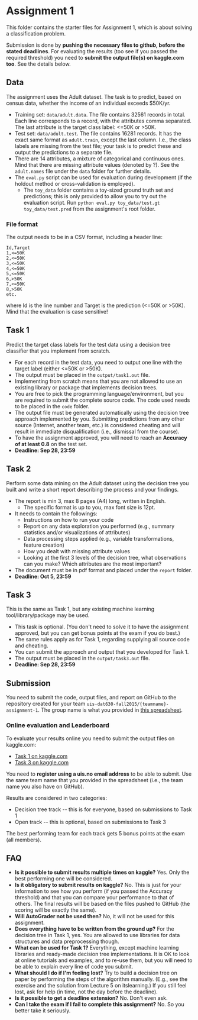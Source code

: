 Assignment 1
============

This folder contains the starter files for Assignment 1, which is about solving a classification problem.

Submission is done by **pushing the necessary files to github, before the stated deadlines**. For evaluating the results (too see if you passed the required threshold) you need to **submit the output file(s) on kaggle.com too**. See the details below.

## Data

The assignment uses the Adult dataset. The task is to predict, based on census data, whether the income of an individual exceeds $50K/yr.

  - Training set: `data/adult.data`. The file contains 32561 records in total. Each line corresponds to a record, with the attributes comma separated. The last attribute is the target class label: <=50K or >50K.
  - Test set: `data/adult.test`. The file contains 16281 records. It has the exact same format as `adult.train`, except the last column. I.e., the class labels are missing from the test file; your task is to predict these and output the predictions to a separate file.
  - There are 14 attributes, a mixture of categorical and continuous ones. Mind that there are missing attribute values (denoted by ?). See the `adult.names` file under the `data` folder for further details.
  - The `eval.py` script can be used for evaluation during development (if the holdout method or cross-validation is employed).
    * The `toy_data` folder contains a toy-sized ground truth set and predictions; this is only provided to allow you to try out the evaluation script. Run `python eval.py toy_data/test.gt toy_data/test.pred` from the assignment's root folder.


### File format

The output needs to be in a CSV format, including a header line:
```
Id,Target
1,<=50K
2,<=50K
3,<=50K
4,<=50K
5,<=50K
6,>50K
7,<=50K
8,>50K
etc.
```  
where Id is the line number and Target is the prediction (<=50K or >50K).
Mind that the evaluation is case sensitive!


## Task 1

Predict the target class labels for the test data using a decision tree classifier that you implement from scratch. 

  - For each record in the test data, you need to output one line with the target label (either <=50K or >50K).
  - The output must be placed in the `output/task1.out` file. 
  - Implementing from scratch means that you are not allowed to use an existing library or package that implements decision trees.
  - You are free to pick the programming language/environment, but you are required to submit the complete source code. The code used needs to be placed in the `code` folder.  
  - The output file must be generated automatically using the decision tree approach implemented by you. Submitting predictions from any other source (Internet, another team, etc.) is considered cheating and will result in immediate disqualification (i.e., dismissal from the course).
  - To have the assignment approved, you will need to reach an **Accuracy of at least 0.8** on the test set. 
  - **Deadline: Sep 28, 23:59**


## Task 2 

Perform some data mining on the Adult dataset using the decision tree you built and write a short report describing the process and your findings.

  - The report is min 3, max 8 pages (A4) long, written in English.
    * The specific format is up to you, max font size is 12pt.
  - It needs to contain the followings:
    * Instructions on how to run your code
    * Report on any data exploration you performed (e.g., summary statistics and/or visualizations of attributes)
    * Data processing steps applied (e.g., variable transformations, feature creation)
    * How you dealt with missing attribute values
    * Looking at the first 3 levels of the decision tree, what observations can you make? Which attributes are the most important?
  - The document must be in pdf format and placed under the `report` folder.
  - **Deadline: Oct 5, 23:59**


## Task 3

This is the same as Task 1, but any existing machine learning tool/library/package may be used.

  - This task is optional. (You don't need to solve it to have the assignment approved, but you can get bonus points at the exam if you do best.)
  - The same rules apply as for Task 1, regarding supplying all source code and cheating.
  - You can submit the approach and output that you developed for Task 1.
  - The output must be placed in the `output/task3.out` file. 
  - **Deadline: Sep 28, 23:59**


## Submission

You need to submit the code, output files, and report on GitHub to the repository created for your team `uis-dat630-fall2015/{teamname}-assignment-1`.
The group name is what you provided in [this spreadsheet](https://docs.google.com/spreadsheets/d/1N5bNv3j01wFK7tiiSGH3rDyYVKjZObkmCSluMsPdHL0/edit#gid=0).

### Online evaluation and Leaderboard

To evaluate your results online you need to submit the output files on kaggle.com:

  - [Task 1 on kaggle.com](https://inclass.kaggle.com/c/uis-dat630-fall-2015-assignment-1-task-1/)
  - [Task 3 on kaggle.com](https://inclass.kaggle.com/c/uis-dat630-fall-2015-assignment-1-task-3/)
  
You need to **register using a uis.no email address** to be able to submit.
Use the same team name that you provided in the spreadsheet (i.e., the team name you also have on GitHub).

Results are considered in two categories:

  - Decision tree track -- this is for everyone, based on submissions to Task 1
  - Open track -- this is optional, based on submissions to Task 3

The best performing team for each track gets 5 bonus points at the exam (all members).


## FAQ

  - **Is it possible to submit results multiple times on kaggle?**
  Yes. Only the best performing one will be considered.
  - **Is it obligatory to submit results on kaggle?**
  No. This is just for your information to see how you perform (if you passed the Accuracy threshold) and that you can compare your performance to that of others. The final results will be based on the files pushed to GitHub (the scoring will be exactly the same).
  - **Will AutoGrader not be used then?**
  No, it will not be used for this assignment.
  - **Does everything have to be written from the ground up?**
  For the decision tree in Task 1, yes. You are allowed to use libraries for data structures and data preprocessing though.
  - **What can be used for Task 1?**
  Everything, except machine learning libraries and ready-made decision tree implementations. It is OK to look at online tutorials and examples, and to re-use them, but you will need to be able to explain every line of code you submit.
  - **What should I do if I'm feeling lost?**
  Try to build a decision tree on paper by performing the steps of the algorithm manually. (E.g., see the exercise and the solution from Lecture 5 on itslearning.) If you still feel lost, ask for help (in time, not the day before the deadline).
  - **Is it possible to get a deadline extension?**
  No. Don't even ask.
  - **Can I take the exam if I fail to complete this assignment?**
  No. So you better take it seriously.
